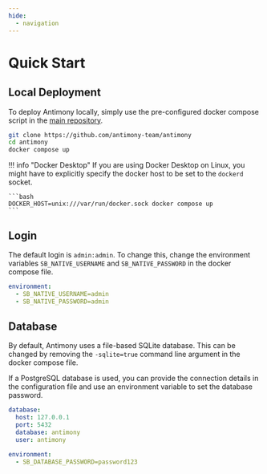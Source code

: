```yaml
---
hide:
  - navigation
---
```


# Quick Start

## Local Deployment

To deploy Antimony locally, simply use the pre-configured docker compose script in the [main repository](https://github.com/antimony-team/antimony).

```bash
git clone https://github.com/antimony-team/antimony
cd antimony
docker compose up
```

!!! info "Docker Desktop"
    If you are using Docker Desktop on Linux, you might have to explicitly specify the docker host to be set to the `dockerd` socket.

    ```bash
    DOCKER_HOST=unix:///var/run/docker.sock docker compose up
    ```

## Login

The default login is `admin:admin`. To change this, change the environment variables `SB_NATIVE_USERNAME` and `SB_NATIVE_PASSWORD` in the docker compose file.

```yaml title="docker-compose.yml"
environment:
  - SB_NATIVE_USERNAME=admin
  - SB_NATIVE_PASSWORD=admin
```

## Database

By default, Antimony uses a file-based SQLite database. This can be changed by removing the `-sqlite=true` command line argument in the docker compose file.

If a PostgreSQL database is used, you can provide the connection details in the configuration file and use an environment variable to set the database password. 

```yaml title="config.yml"
database:
  host: 127.0.0.1
  port: 5432
  database: antimony
  user: antimony
```

```yaml title="docker-compose.yml"
environment:
  - SB_DATABASE_PASSWORD=password123
```

